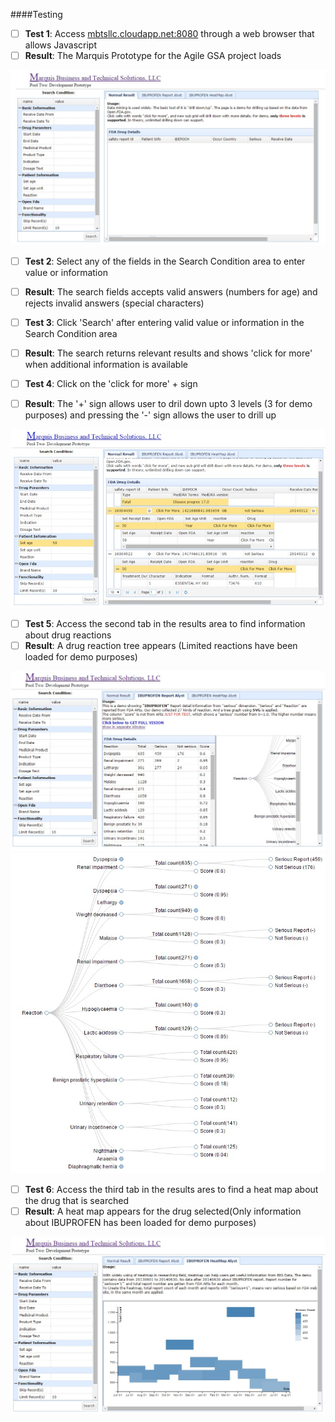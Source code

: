 ####Testing

- [ ] **Test 1**: Access [mbtsllc.cloudapp.net:8080](http://mbtsllc.cloudapp.net:8080) through a web browser that allows Javascript
- [ ] **Result**: The Marquis Prototype for the Agile GSA project loads

![](https://github.com/mbtsllc/Agile/blob/master/Images/Test-img1.jpg)

- [ ] **Test 2**: Select any of the fields in the Search Condition area to enter value or information
- [ ] **Result**: The search fields accepts valid answers (numbers for age) and rejects invalid answers (special characters)

- [ ] **Test 3**: Click 'Search' after entering valid value or information in the Search Condition area
- [ ] **Result**: The search returns relevant results and shows 'click for more' when additional information is available

- [ ] **Test 4**: Click on the 'click for more' + sign
- [ ] **Result**: The '+' sign allows user to dril down upto 3 levels (3 for demo purposes) and pressing the '-' sign allows the user to drill up

![](https://github.com/mbtsllc/Agile/blob/master/Images/Test-img2.jpg)

- [ ] **Test 5**: Access the second tab in the results area to find information about drug reactions
- [ ] **Result**: A drug reaction tree appears (Limited reactions have been loaded for demo purposes)

![](https://github.com/mbtsllc/Agile/blob/master/Images/Test-img3.jpg)
![](https://github.com/mbtsllc/Agile/blob/master/Images/Test-img4.jpg)

- [ ] **Test 6**: Access the third tab in the results ares to find a heat map about the drug that is searched 
- [ ] **Result**: A heat map appears for the drug selected(Only information about IBUPROFEN has been loaded for demo purposes)

![](https://github.com/mbtsllc/Agile/blob/master/Images/Test-img5.jpg)